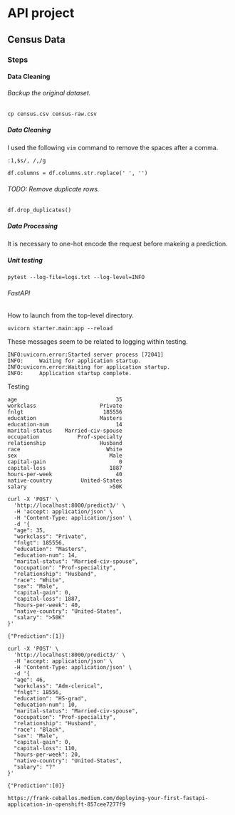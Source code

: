 # API project

## Census Data

### Steps

#### Data Cleaning

###### Backup the original dataset.
```
cp census.csv census-raw.csv
```

##### Data Cleaning
I used the following `vim` command to remove the spaces after a comma.
```
:1,$s/, /,/g
```
```
df.columns = df.columns.str.replace(' ', '')
```

###### TODO: Remove duplicate rows.
```
df.drop_duplicates()
```

##### Data Processing

It is necessary to one-hot encode the request before makeing a prediction. 

##### Unit testing
```
pytest --log-file=logs.txt --log-level=INFO
```

###### FastAPI

How to launch from the top-level directory.
```
uvicorn starter.main:app --reload
```

These messages seem to be related to logging within testing.
```
INFO:uvicorn.error:Started server process [72041]
INFO:     Waiting for application startup.
INFO:uvicorn.error:Waiting for application startup.
INFO:     Application startup complete.
```

Testing
```
age                               35
workclass                    Private
fnlgt                         185556
education                    Masters
education-num                     14
marital-status    Married-civ-spouse
occupation            Prof-specialty
relationship                 Husband
race                           White
sex                             Male
capital-gain                       0
capital-loss                    1887
hours-per-week                    40
native-country         United-States
salary                          >50K

curl -X 'POST' \
  'http://localhost:8000/predict3/' \
  -H 'accept: application/json' \
  -H 'Content-Type: application/json' \
  -d '{
  "age": 35,
  "workclass": "Private",
  "fnlgt": 185556,
  "education": "Masters",
  "education-num": 14,
  "marital-status": "Married-civ-spouse",
  "occupation": "Prof-speciality",
  "relationship": "Husband",
  "race": "White",
  "sex": "Male",
  "capital-gain": 0,
  "capital-loss": 1887,
  "hours-per-week": 40,
  "native-country": "United-States",
  "salary": ">50K"
}'
```
```
{"Prediction":[1]}
```
```
curl -X 'POST' \
  'http://localhost:8000/predict3/' \
  -H 'accept: application/json' \
  -H 'Content-Type: application/json' \
  -d '{
  "age": 46,
  "workclass": "Adm-clerical",
  "fnlgt": 18556,
  "education": "HS-grad",
  "education-num": 10,
  "marital-status": "Married-civ-spouse",
  "occupation": "Prof-speciality",
  "relationship": "Husband",
  "race": "Black",
  "sex": "Male",
  "capital-gain": 0,
  "capital-loss": 110,
  "hours-per-week": 20,
  "native-country": "United-States",
  "salary": "?"
}'
```
```
{"Prediction":[0]}
```
```
https://frank-ceballos.medium.com/deploying-your-first-fastapi-application-in-openshift-857cee7277f9
```
